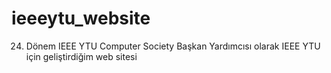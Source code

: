 # ieeeytu_website
24. Dönem IEEE YTU Computer Society Başkan Yardımcısı olarak IEEE YTU için geliştirdiğim web sitesi
